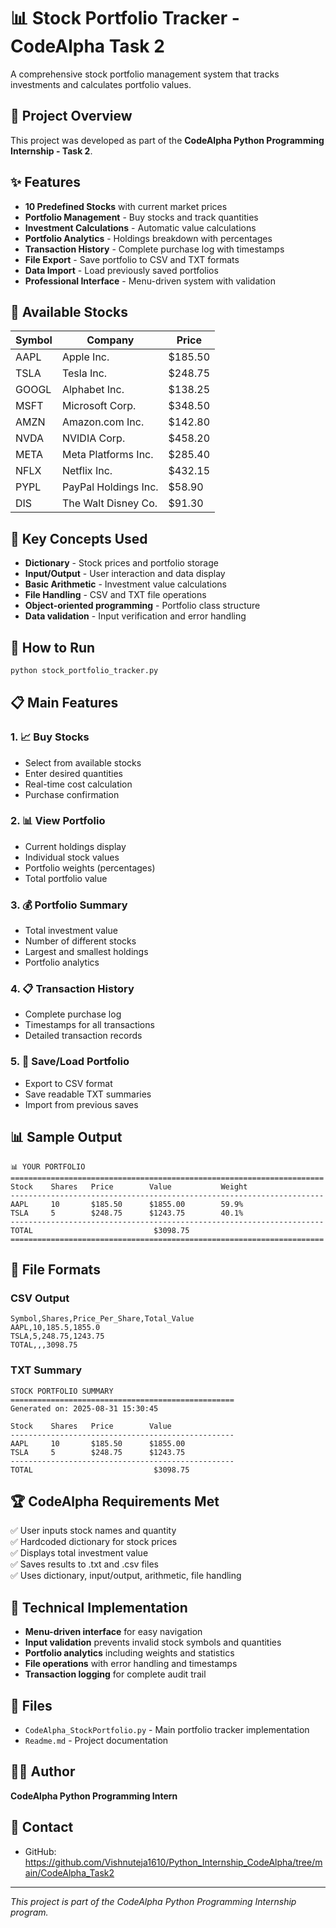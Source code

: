 # 📊 Stock Portfolio Tracker - CodeAlpha Task 2

A comprehensive stock portfolio management system that tracks investments and calculates portfolio values.

## 🎯 Project Overview
This project was developed as part of the **CodeAlpha Python Programming Internship - Task 2**.

## ✨ Features
- **10 Predefined Stocks** with current market prices
- **Portfolio Management** - Buy stocks and track quantities
- **Investment Calculations** - Automatic value calculations
- **Portfolio Analytics** - Holdings breakdown with percentages
- **Transaction History** - Complete purchase log with timestamps
- **File Export** - Save portfolio to CSV and TXT formats
- **Data Import** - Load previously saved portfolios
- **Professional Interface** - Menu-driven system with validation

## 💼 Available Stocks
| Symbol | Company | Price |
|--------|---------|-------|
| AAPL | Apple Inc. | $185.50 |
| TSLA | Tesla Inc. | $248.75 |
| GOOGL | Alphabet Inc. | $138.25 |
| MSFT | Microsoft Corp. | $348.50 |
| AMZN | Amazon.com Inc. | $142.80 |
| NVDA | NVIDIA Corp. | $458.20 |
| META | Meta Platforms Inc. | $285.40 |
| NFLX | Netflix Inc. | $432.15 |
| PYPL | PayPal Holdings Inc. | $58.90 |
| DIS | The Walt Disney Co. | $91.30 |

## 🔧 Key Concepts Used
- **Dictionary** - Stock prices and portfolio storage
- **Input/Output** - User interaction and data display
- **Basic Arithmetic** - Investment value calculations
- **File Handling** - CSV and TXT file operations
- **Object-oriented programming** - Portfolio class structure
- **Data validation** - Input verification and error handling

## 🚀 How to Run
```bash
python stock_portfolio_tracker.py
```

## 📋 Main Features

### 1. 📈 Buy Stocks
- Select from available stocks
- Enter desired quantities
- Real-time cost calculation
- Purchase confirmation

### 2. 📊 View Portfolio
- Current holdings display
- Individual stock values
- Portfolio weights (percentages)
- Total portfolio value

### 3. 💰 Portfolio Summary
- Total investment value
- Number of different stocks
- Largest and smallest holdings
- Portfolio analytics

### 4. 📋 Transaction History
- Complete purchase log
- Timestamps for all transactions
- Detailed transaction records

### 5. 💾 Save/Load Portfolio
- Export to CSV format
- Save readable TXT summaries
- Import from previous saves

## 📊 Sample Output
```
📊 YOUR PORTFOLIO
======================================================================
Stock    Shares   Price        Value           Weight  
----------------------------------------------------------------------
AAPL     10       $185.50      $1855.00        59.9%
TSLA     5        $248.75      $1243.75        40.1%
----------------------------------------------------------------------
TOTAL                           $3098.75
======================================================================
```

## 📁 File Formats

### CSV Output
```csv
Symbol,Shares,Price_Per_Share,Total_Value
AAPL,10,185.5,1855.0
TSLA,5,248.75,1243.75
TOTAL,,,3098.75
```

### TXT Summary
```
STOCK PORTFOLIO SUMMARY
==================================================
Generated on: 2025-08-31 15:30:45

Stock    Shares   Price        Value          
--------------------------------------------------
AAPL     10       $185.50      $1855.00      
TSLA     5        $248.75      $1243.75      
--------------------------------------------------
TOTAL                           $3098.75
```

## 🏆 CodeAlpha Requirements Met
✅ User inputs stock names and quantity  
✅ Hardcoded dictionary for stock prices  
✅ Displays total investment value  
✅ Saves results to .txt and .csv files  
✅ Uses dictionary, input/output, arithmetic, file handling  

## 🎯 Technical Implementation
- **Menu-driven interface** for easy navigation
- **Input validation** prevents invalid stock symbols and quantities
- **Portfolio analytics** including weights and statistics
- **File operations** with error handling and timestamps
- **Transaction logging** for complete audit trail

## 📁 Files
- `CodeAlpha_StockPortfolio.py` - Main portfolio tracker implementation
- `Readme.md` - Project documentation

## 👨‍💻 Author
**CodeAlpha Python Programming Intern**

## 📧 Contact
- GitHub: https://github.com/Vishnuteja1610/Python_Internship_CodeAlpha/tree/main/CodeAlpha_Task2

---
*This project is part of the CodeAlpha Python Programming Internship program.*

